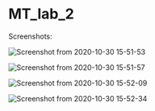 # MT_lab_2


Screenshots: 

![Screenshot from 2020-10-30 15-51-53](https://user-images.githubusercontent.com/33638009/97707655-a3463200-1ac8-11eb-99dc-e4a0364784eb.png)

![Screenshot from 2020-10-30 15-51-57](https://user-images.githubusercontent.com/33638009/97707676-ae00c700-1ac8-11eb-988c-613109fcb8b1.png)

![Screenshot from 2020-10-30 15-52-09](https://user-images.githubusercontent.com/33638009/97707702-bb1db600-1ac8-11eb-918e-26c099de4082.png)

![Screenshot from 2020-10-30 15-52-34](https://user-images.githubusercontent.com/33638009/97707748-ca9cff00-1ac8-11eb-9e30-28b230fda2df.png)
